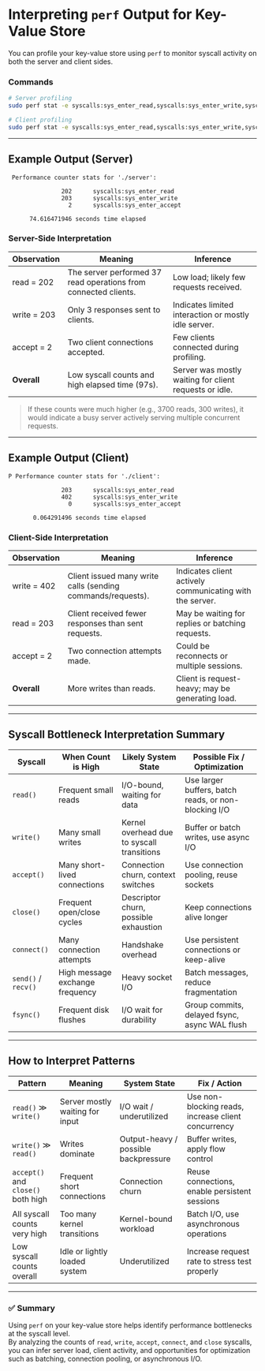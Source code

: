 # Interpreting `perf` Output for Key-Value Store

You can profile your key-value store using `perf` to monitor syscall activity on both the server and client sides.

### Commands
```bash
# Server profiling
sudo perf stat -e syscalls:sys_enter_read,syscalls:sys_enter_write,syscalls:sys_enter_accept ./server

# Client profiling
sudo perf stat -e syscalls:sys_enter_read,syscalls:sys_enter_write,syscalls:sys_enter_accept ./client
```

---

## Example Output (Server)

```
 Performance counter stats for './server':

               202      syscalls:sys_enter_read
               203      syscalls:sys_enter_write
                 2      syscalls:sys_enter_accept

      74.616471946 seconds time elapsed
```

### Server-Side Interpretation

| **Observation**  |                           **Meaning**                           |               **Inference**             |
|----------------- |-----------------------------------------------------------------|-----------------------------------------|
| read = 202       | The server performed 37 read operations from connected clients. | Low load; likely few requests received. |
| write = 203      | Only 3 responses sent to clients.                               | Indicates limited interaction or mostly idle server. |
| accept = 2       | Two client connections accepted.                                | Few clients connected during profiling. |
| **Overall**      | Low syscall counts and high elapsed time (97s).                 | Server was mostly waiting for client requests or idle. |

> If these counts were much higher (e.g., 3700 reads, 300 writes), it would indicate a busy server actively serving multiple concurrent requests.

---

## Example Output (Client)

```
P Performance counter stats for './client':

               203      syscalls:sys_enter_read
               402      syscalls:sys_enter_write
                 0      syscalls:sys_enter_accept

       0.064291496 seconds time elapsed
```

### Client-Side Interpretation


| **Observation**  |                           **Meaning**                           |               **Inference**             |
|----------------- |-----------------------------------------------------------------|-----------------------------------------|
| write = 402 | Client issued many write calls (sending commands/requests).        | Indicates client actively communicating with the server. |
| read = 203 | Client received fewer responses than sent requests. | May be waiting for replies or batching requests. |
| accept = 2 | Two connection attempts made. | Could be reconnects or multiple sessions. |
| **Overall** | More writes than reads. | Client is request-heavy; may be generating load. |

---

## Syscall Bottleneck Interpretation Summary

| **Syscall** | **When Count is High** | **Likely System State** | **Possible Fix / Optimization** |
|--------------|------------------------|---------------------------|----------------------------------|
| `read()` | Frequent small reads | I/O-bound, waiting for data | Use larger buffers, batch reads, or non-blocking I/O |
| `write()` | Many small writes | Kernel overhead due to syscall transitions | Buffer or batch writes, use async I/O |
| `accept()` | Many short-lived connections | Connection churn, context switches | Use connection pooling, reuse sockets |
| `close()` | Frequent open/close cycles | Descriptor churn, possible exhaustion | Keep connections alive longer |
| `connect()` | Many connection attempts | Handshake overhead | Use persistent connections or keep-alive |
| `send()` / `recv()` | High message exchange frequency | Heavy socket I/O | Batch messages, reduce fragmentation |
| `fsync()` | Frequent disk flushes | I/O wait for durability | Group commits, delayed fsync, async WAL flush |

---

## How to Interpret Patterns

| **Pattern** | **Meaning** | **System State** | **Fix / Action** |
|--------------|-------------|------------------|------------------|
| `read()` ≫ `write()` | Server mostly waiting for input | I/O wait / underutilized | Use non-blocking reads, increase client concurrency |
| `write()` ≫ `read()` | Writes dominate | Output-heavy / possible backpressure | Buffer writes, apply flow control |
| `accept()` and `close()` both high | Frequent short connections | Connection churn | Reuse connections, enable persistent sessions |
| All syscall counts very high | Too many kernel transitions | Kernel-bound workload | Batch I/O, use asynchronous operations |
| Low syscall counts overall | Idle or lightly loaded system | Underutilized | Increase request rate to stress test properly |

---

### ✅ Summary
Using `perf` on your key-value store helps identify performance bottlenecks at the syscall level.  
By analyzing the counts of `read`, `write`, `accept`, `connect`, and `close` syscalls, you can infer server load, client activity, and opportunities for optimization such as batching, connection pooling, or asynchronous I/O.
